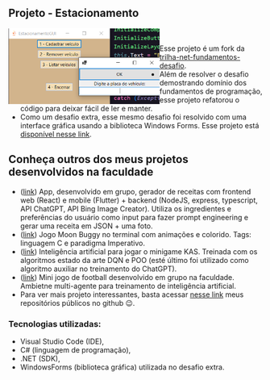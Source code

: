 ## Projeto - Estacionamento

<div>
  <a href="https://github.com/VictorG-028/Decola-Tech-2024/blob/master/images/EstacionamentoGUI_image.png">
    <img src="https://github.com/VictorG-028/Decola-Tech-2024/blob/master/images/EstacionamentoGUI_image.png" align="left" height="150" width="300" >
  </a>
</div>
</br>

- Esse projeto é um fork da [trilha-net-fundamentos-desafio](https://github.com/digitalinnovationone/trilha-net-fundamentos-desafio). 
- Além de resolver o desafio demostrando domínio dos fundamentos de programação, esse projeto refatorou o código para deixar fácil de ler e manter. 
- Como um desafio extra, esse mesmo desafio foi resolvido com uma interface gráfica usando a biblioteca Windows Forms. Esse projeto está [disponível nesse link](https://github.com/VictorG-028/Decola-Tech-2024/tree/master/EstacionamentoGUI/learning-CSharp-ui).

## Conheça outros dos meus projetos desenvolvidos na faculdade

- ([link](https://github.com/VictorG-028/ChefHub)) App, desenvolvido em grupo, gerador de receitas com frontend web (React) e mobile (Flutter) + backend (NodeJS, express, typescript, API ChatGPT, API Bing Image Creator). Utiliza os ingredientes e preferências do usuário como input para fazer prompt engineering e gerar uma receita em JSON + uma foto.
- ([link](https://github.com/VictorG-028/Projeto-de-LPI-Moon-Buggy)) Jogo Moon Buggy no terminal com animações e colorido. Tags: linguagem C e paradigma Imperativo.
- ([link](https://github.com/VictorG-028/Training-AI-in-KAS-env)) Inteligência artificial para jogar o minigame KAS. Treinada com os algoritmos estado da arte DQN e POO (esté último foi utilizado como algoritmo auxiliar no treinamento do ChatGPT).
- ([link](https://github.com/HenriqueSabino/gym_soccer_env)) Mini jogo de football desenvolvido em grupo na faculdade. Ambietne multi-agente para treinamento de inteligência artificial.
- Para ver mais projeto interessantes, basta acessar [nesse link](https://github.com/VictorG-028?tab=repositories) meus repositórios públicos no github 😉.

### Tecnologias utilizadas: 
- Visual Studio Code (IDE), 
- C# (linguagem de programação), 
- .NET (SDK), 
- WindowsForms (biblioteca gráfica) utilizada no desafio extra.
